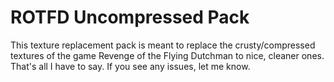 # ROTFD Uncompressed Pack

This texture replacement pack is meant to replace the crusty/compressed textures of the game Revenge of the Flying Dutchman to nice, cleaner ones.
That's all I have to say. If you see any issues, let me know.
